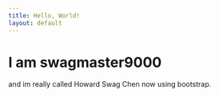 ```yaml
---
title: Hello, World!
layout: default
---
```

# I am swagmaster9000
and im really called Howard Swag Chen now using bootstrap.
